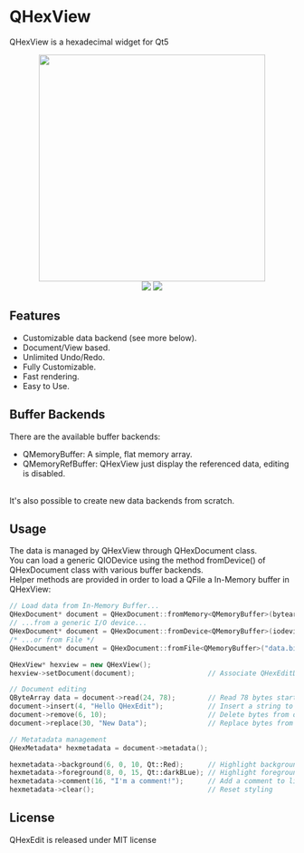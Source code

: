 QHexView
========
QHexView is a hexadecimal widget for Qt5

<p align="center">
<img height="400" src="https://raw.githubusercontent.com/Dax89/QHexEdit/master/screenshots/QHexView.png"><br>
 <img src="https://img.shields.io/badge/license-MIT-8e725e.svg?style=flat-square">
 <a href="https://github.com/ellerbrock/open-source-badges/">
   <img src="https://badges.frapsoft.com/os/v1/open-source.png?v=103">
 </a>  
</p>
    
Features
-----
- Customizable data backend (see more below).
- Document/View based.
- Unlimited Undo/Redo.
- Fully Customizable.
- Fast rendering.
- Easy to Use.

Buffer Backends
-----
There are the available buffer backends:
- QMemoryBuffer: A simple, flat memory array.
- QMemoryRefBuffer: QHexView just display the referenced data, editing is disabled.<br>
<br>
It's also possible to create new data backends from scratch.

Usage
-----
The data is managed by QHexView through QHexDocument class.<br>
You can load a generic QIODevice using the method fromDevice() of QHexDocument class with various buffer backends.<br>
Helper methods are provided in order to load a QFile a In-Memory buffer in QHexView:<br>
```cpp
// Load data from In-Memory Buffer...
QHexDocument* document = QHexDocument::fromMemory<QMemoryBuffer>(bytearray);
// ...from a generic I/O device...
QHexDocument* document = QHexDocument::fromDevice<QMemoryBuffer>(iodevice);
/* ...or from File */
QHexDocument* document = QHexDocument::fromFile<QMemoryBuffer>("data.bin");

QHexView* hexview = new QHexView();
hexview->setDocument(document);                  // Associate QHexEditData with this QHexEdit

// Document editing
QByteArray data = document->read(24, 78);        // Read 78 bytes starting to offset 24
document->insert(4, "Hello QHexEdit");           // Insert a string to offset 4 
document->remove(6, 10);                         // Delete bytes from offset 6 to offset 10 
document->replace(30, "New Data");               // Replace bytes from offset 30 with the string "New Data"

// Metatadata management
QHexMetadata* hexmetadata = document->metadata();

hexmetadata->background(6, 0, 10, Qt::Red);      // Highlight background to line 6, from 0 to 10 
hexmetadata->foreground(8, 0, 15, Qt::darkBLue); // Highlight foreground to line 8, from 0 to 15
hexmetadata->comment(16, "I'm a comment!");      // Add a comment to line 16
hexmetadata->clear();                            // Reset styling
```

License
-----
QHexEdit is released under MIT license
